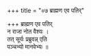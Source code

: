 +++
title = "०७ ब्राह्मण एव पतिर्"

+++
ब्राह्मण एव पतिर्  
न राजा नोत वैश्यः ।  
तत् सूर्यः प्रब्रुवन्न् एति  
पञ्चभ्यो मानवेभ्यः ॥